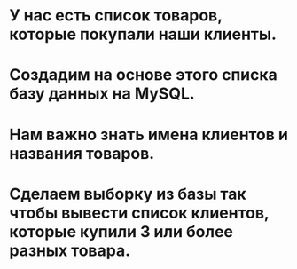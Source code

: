# У нас есть список товаров, которые покупали наши клиенты. 
# Создадим на основе этого списка базу данных на MySQL.
# Нам важно знать имена клиентов и названия товаров. 
# Сделаем выборку из базы так чтобы вывести список клиентов, которые купили 3 или более разных товара.
